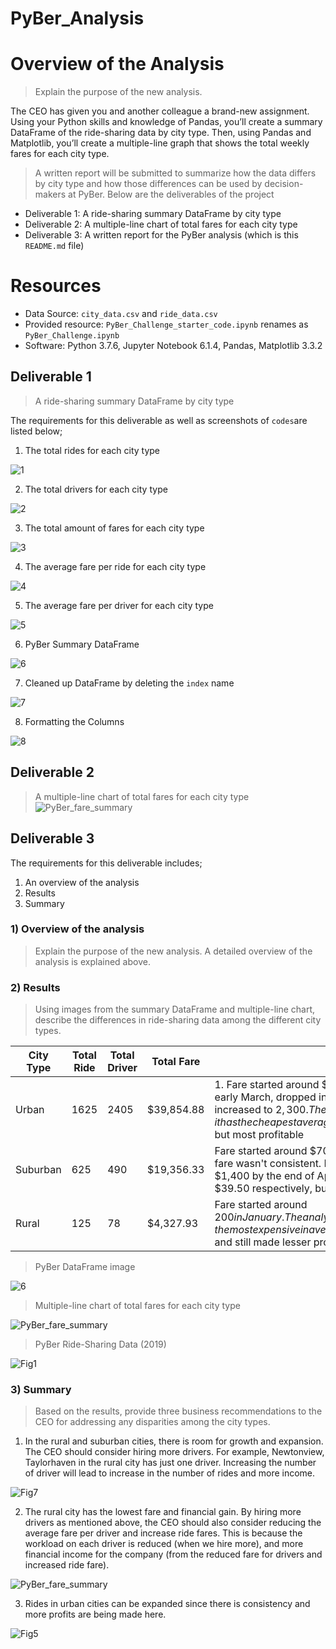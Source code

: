 # PyBer_Analysis
# Overview of the Analysis
> Explain the purpose of the new analysis.

The CEO has given you and another colleague a brand-new assignment. Using your Python skills and knowledge of Pandas, you’ll create a summary DataFrame of the ride-sharing data by city type. Then, using Pandas and Matplotlib, you’ll create a multiple-line graph that shows the total weekly fares for each city type.
> A written report will be submitted to summarize how the data differs by city type and how those differences can be used by decision-makers at PyBer. 
Below are the deliverables of the project
* Deliverable 1: A ride-sharing summary DataFrame by city type
* Deliverable 2: A multiple-line chart of total fares for each city type
* Deliverable 3: A written report for the PyBer analysis (which is this `README.md` file)

# Resources
* Data Source: `city_data.csv` and `ride_data.csv`
* Provided resource: `PyBer_Challenge_starter_code.ipynb` renames as `PyBer_Challenge.ipynb`
* Software: Python 3.7.6, Jupyter Notebook 6.1.4, Pandas, Matplotlib 3.3.2

## Deliverable 1
> A ride-sharing summary DataFrame by city type

The requirements for this deliverable as well as screenshots of `codes`are listed below;
1. The total rides for each city type

![1](https://user-images.githubusercontent.com/76136277/106187444-a7d7c080-6173-11eb-90d2-15b17959f96e.PNG)

2. The total drivers for each city type

![2](https://user-images.githubusercontent.com/76136277/106187493-b625dc80-6173-11eb-8ae2-35ec35417a67.PNG)

3. The total amount of fares for each city type

![3](https://user-images.githubusercontent.com/76136277/106187528-c0e07180-6173-11eb-92b5-7a6b01b6049a.PNG)

4. The average fare per ride for each city type

![4](https://user-images.githubusercontent.com/76136277/106187551-c8077f80-6173-11eb-804b-07cf86bc2a64.PNG)

5. The average fare per driver for each city type

![5](https://user-images.githubusercontent.com/76136277/106187617-db1a4f80-6173-11eb-9ac4-04cfa2837b03.PNG)

6. PyBer Summary DataFrame

![6](https://user-images.githubusercontent.com/76136277/106187647-e53c4e00-6173-11eb-92a8-a78f5c2d4ef5.PNG)

7. Cleaned up DataFrame by deleting the `index` name

![7](https://user-images.githubusercontent.com/76136277/106187671-ea010200-6173-11eb-94a5-9c41dc29eb62.PNG)

8. Formatting the Columns 

![8](https://user-images.githubusercontent.com/76136277/106187687-f08f7980-6173-11eb-9fb5-9e56e5e10a5f.PNG)

## Deliverable 2
> A multiple-line chart of total fares for each city type
![PyBer_fare_summary](https://user-images.githubusercontent.com/76136277/106188077-7e6b6480-6174-11eb-827e-2e27bc3ff02f.png)

## Deliverable 3
The requirements for this deliverable includes;
 1. An overview of the analysis
 2. Results
 3. Summary

### 1) Overview of the analysis
> Explain the purpose of the new analysis. A detailed overview of the analysis is explained above.

### 2) Results
> Using images from the summary DataFrame and multiple-line chart, describe the differences in ride-sharing data among the different city types.

City Type | Total Ride | Total Driver| Total Fare | Differences in ride-sharing |
--- | --- | --- | --- | --- |
Urban | 1625 | 2405 | $39,854.88 | 1. Fare started around $1,800 in January, rose to about $2,450 in late Feb and early March, dropped in late-march to about $1,950, and by the end of April, it increased to $2,300. The fare is pretty consistent here. Also, it has the cheapest average fare per ride and driver ($24.53 & $16.57 respectively), but most profitable |
Suburban | 625 | 490 | $19,356.33 | Fare started around $700 in January.The analysis was not profitable because fare wasn't consistent. It dropped in March and in mid-April  but went up to $1,400 by the end of April. Average fare per ride and drive is $30.97 and $39.50 respectively, but there wasn't much profit either.  |
Rural | 125 | 78 | $4,327.93 | Fare started around $200 in January. The analysis shows fare increase and dropped by the end of April. Also, the most expensive in average fare per ride and driver($34.62 & $55.49 respectively), and still made lesser profit.|

> PyBer DataFrame image

![6](https://user-images.githubusercontent.com/76136277/106187647-e53c4e00-6173-11eb-92a8-a78f5c2d4ef5.PNG)

> Multiple-line chart of total fares for each city type

![PyBer_fare_summary](https://user-images.githubusercontent.com/76136277/106188077-7e6b6480-6174-11eb-827e-2e27bc3ff02f.png)

> PyBer Ride-Sharing Data (2019)

![Fig1](https://user-images.githubusercontent.com/76136277/106195504-3a7d5d00-617e-11eb-9298-2326410ed9f4.png)

### 3) Summary
> Based on the results, provide three business recommendations to the CEO for addressing any disparities among the city types.

1.  In the rural and suburban cities, there is room for growth and expansion. The CEO should consider hiring more drivers. For example, Newtonview, Taylorhaven in the rural city has just one driver. Increasing the number of driver will lead to increase in the number of rides and more income.

![Fig7](https://user-images.githubusercontent.com/76136277/106202789-67cf0880-6188-11eb-853d-b52f50319916.png)

2. The rural city has the lowest fare and financial gain. By hiring more drivers as mentioned above, the CEO should also consider reducing the average fare per driver and increase ride fares. This is because the workload on each driver is reduced (when we hire more), and more financial income for the company (from the reduced fare for drivers and increased ride fare).

![PyBer_fare_summary](https://user-images.githubusercontent.com/76136277/106188077-7e6b6480-6174-11eb-827e-2e27bc3ff02f.png)

3.  Rides in urban cities can be expanded since there is consistency and more profits are being made here.

![Fig5](https://user-images.githubusercontent.com/76136277/106196670-b88e3380-617f-11eb-95ff-f78c703e5eb2.png)
